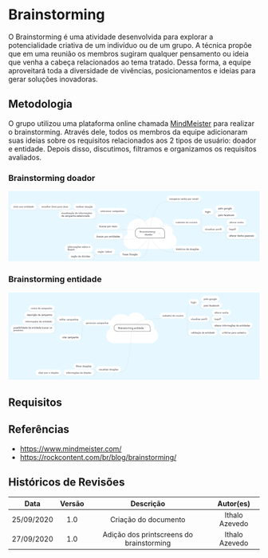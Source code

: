 # Brainstorming 

O Brainstorming é uma atividade desenvolvida para explorar a potencialidade criativa de um indivíduo ou de um grupo. A técnica propõe que em uma reunião os membros sugiram qualquer pensamento ou ideia que venha a cabeça relacionados ao tema tratado. Dessa forma, a equipe aproveitará toda a diversidade de vivências, posicionamentos e ideias para gerar soluções inovadoras.

## Metodologia

O grupo utilizou uma plataforma online chamada [MindMeister](https://www.mindmeister.com/) para realizar o brainstorming. Através dele, todos os membros da equipe adicionaram suas ideias sobre os requisitos relacionados aos 2 tipos de usuário: doador e entidade. Depois disso, discutimos, filtramos e organizamos os requisitos avaliados.

### Brainstorming doador
![doador](./../../assets/images/brainstorming/brainstormingDoador.png)
### Brainstorming entidade
![entidade](./../../assets/images/brainstorming/brainstormingEntidade.png)

## Requisitos
## Referências
- https://www.mindmeister.com/
- https://rockcontent.com/br/blog/brainstorming/

## Históricos de Revisões

|    Data    | Versão |                   Descrição                   |                                  Autor(es)                                  |
| :--------: | :----: | :-------------------------------------------: | :-------------------------------------------------------------------------: |
| 25/09/2020 |  1.0   | Criação do documento | Ithalo Azevedo|
| 27/09/2020 |  1.0   | Adição dos printscreens do brainstorming | Ithalo Azevedo|